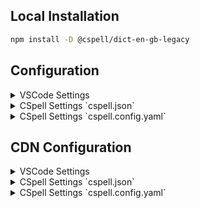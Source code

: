## Local Installation

```sh
npm install -D @cspell/dict-en-gb-legacy
```

## Configuration

<details>
<summary>VSCode Settings</summary>

Add the following to your VSCode settings:

**`.vscode/settings.json`**

```jsonc
{
  "cSpell.import": ["@cspell/dict-en-gb-legacy/cspell-ext.json"],
  "cSpell.language": "en-GB",
}
```

</details>

<details>
<summary>CSpell Settings `cspell.json`</summary>

**`cspell.json`**

```jsonc
{
  "import": ["@cspell/dict-en-gb-legacy/cspell-ext.json"],
  "language": "en-GB",
}
```

</details>

<details>
<summary>CSpell Settings `cspell.config.yaml`</summary>

**`cspell.config.yaml`**

```yaml
import:
  - '@cspell/dict-en-gb-legacy/cspell-ext.json'
language: en-GB
```

</details>

## CDN Configuration

<details>
<summary>VSCode Settings</summary>

Add the following to your VSCode settings:

**`.vscode/settings.json`**

```jsonc
{
  "cSpell.import": ["https://cdn.jsdelivr.net/npm/@cspell/dict-en-gb-legacy@latest/cspell-ext.json/cspell-ext.json"],
  "cSpell.language": "en-GB",
}
```

</details>

<details>
<summary>CSpell Settings `cspell.json`</summary>

**`cspell.json`**

```jsonc
{
  "import": ["https://cdn.jsdelivr.net/npm/@cspell/dict-en-gb-legacy@latest/cspell-ext.json/cspell-ext.json"],
  "language": "en-GB",
}
```

</details>

<details>
<summary>CSpell Settings `cspell.config.yaml`</summary>

**`cspell.config.yaml`**

```yaml
import:
  - https://cdn.jsdelivr.net/npm/@cspell/dict-en-gb-legacy@latest/cspell-ext.json/cspell-ext.json
language: en-GB
```

</details>
